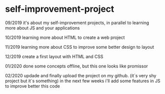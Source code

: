 # self-improvement-project
09/2019
it's about my self-improvement projects, in parallel to learning more about JS and your applications 

10/2019
learning more about HTML to create a web project

11/2019
learning more about CSS to improve some better design to layout

12/2019
create a first layout with HTML and CSS

01/2020
done some concepts offline, but this one looks like promissor

02/2020
updade and finally upload the project on my github. (it´s very shy project but it´s something)
in the next few weeks i'll add some features in JS to improve better this code
